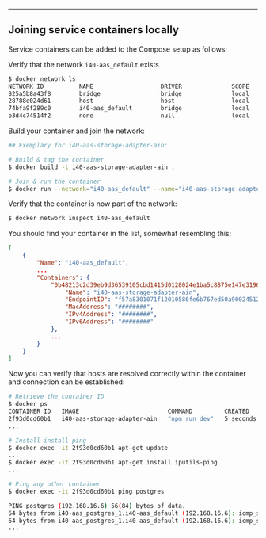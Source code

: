 
---
## Joining service containers locally
Service containers can be added to the Compose setup as follows: 

Verify that the network `i40-aas_default` exists
```bash 
$ docker network ls
NETWORK ID          NAME                   DRIVER              SCOPE
825a5b8a43f8        bridge                 bridge              local
28788e024d61        host                   host                local
74bfa9f289c0        i40-aas_default        bridge              local
b3d4c74514f2        none                   null                local
```

Build your container and join the network:
```bash 
## Exemplary for i40-aas-storage-adapter-ain:

# Build & tag the container
$ docker build -t i40-aas-storage-adapter-ain .

# Join & run the container
$ docker run --network="i40-aas_default" --name="i40-aas-storage-adapter-ain" i40-aas-storage-adapter-ain
```

Verify that the container is now part of the network:
```bash 
$ docker network inspect i40-aas_default
```
You should find your container in the list, somewhat resembling this:
```json
[
    {
        "Name": "i40-aas_default",
        ...
        "Containers": {
            "0b48213c2d39eb9d36539105cbd1415d0128024e1ba5c8875e147e319638480e": {
                "Name": "i40-aas-storage-adapter-ain",
                "EndpointID": "f57a8301071f12010586fe6b767ed50a90024512e6ddf10f7795685547e9cf86",
                "MacAddress": "########",
                "IPv4Address": "########",
                "IPv6Address": "########"
            },
            ...
        }
    }
]
```

Now you can verify that hosts are resolved correctly within the container and connection can be established:
```bash 
# Retrieve the container ID
$ docker ps
CONTAINER ID   IMAGE                         COMMAND         CREATED         STATUS         PORTS       NAMES
2f93d0cd60b1   i40-aas-storage-adapter-ain   "npm run dev"   5 seconds ago   Up 4 seconds   3000/tcp    i40-aas-storage-adapter-ain
...

# Install install ping
$ docker exec -it 2f93d0cd60b1 apt-get update
...
$ docker exec -it 2f93d0cd60b1 apt-get install iputils-ping
...

# Ping any other container
$ docker exec -it 2f93d0cd60b1 ping postgres

PING postgres (192.168.16.6) 56(84) bytes of data.
64 bytes from i40-aas_postgres_1.i40-aas_default (192.168.16.6): icmp_seq=1 ttl=64 time=0.250 ms
64 bytes from i40-aas_postgres_1.i40-aas_default (192.168.16.6): icmp_seq=2 ttl=64 time=0.181 ms
...
```
